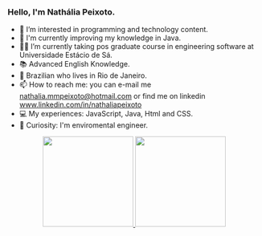 ### Hello, I'm Nathália Peixoto. 

- 💞️ I’m interested in programming and technology content.
- 👀 I'm currently improving my knowledge in Java.
- 👷‍♀️ I’m currently taking pos graduate course in engineering software at Universidade Estácio de Sá.
- 📚 Advanced English Knowledge.
- 🏡 Brazilian who lives in Rio de Janeiro.
- 📫 How to reach me: you can e-mail me nathalia.mmpeixoto@hotmail.com or find me on linkedin www.linkedin.com/in/nathaliapeixoto 
- 💻 My experiences: JavaScript, Java, Html and CSS.
- 🍃 Curiosity: I'm enviromental engineer.

  
</div>

<div align="center">
  <a href="https://github.com/NathaliaMMPeixoto">
  <img height="180em" src="https://github-readme-stats.vercel.app/api?username=NathaliaMMPeixoto&show_icons=true&theme=dracula&include_all_commits=true&count_private=true"/>
  <img height="180em" src="https://github-readme-stats.vercel.app/api/top-langs/?username=NathaliaMMPeixoto&layout=compact&langs_count=7&theme=dracula"/>
</div>
  

  
 
  
 
<!---
NathaliaMMPeixoto/NathaliaMMPeixoto is a ✨ special ✨ repository because its `README.md` (this file) appears on your GitHub profile.
You can click the Preview link to take a look at your changes.
--->
